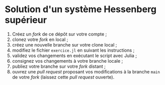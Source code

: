 # Solution d'un système Hessenberg supérieur

1. Créez un *fork* de ce dépôt sur votre compte ;
2. clonez votre *fork* en local ;
3. créez une nouvelle branche sur votre clone local ;
4. modifiez le fichier `exercice.jl` en suivant les instructions ;
5. validez vos changements en exécutant le script avec Julia ;
6. consignez vos changements à votre branche locale ;
7. publiez votre branche sur votre *fork* distant ;
8. ouvrez une *pull request* proposant vos modifications à la branche `main` de votre *fork* (laissez cette *pull request* ouverte).
